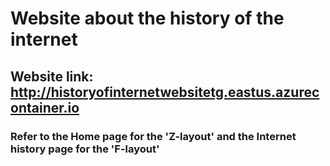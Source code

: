 # Website about the history of the internet
## Website link: http://historyofinternetwebsitetg.eastus.azurecontainer.io
### Refer to the Home page for the 'Z-layout' and the Internet history page for the 'F-layout'
